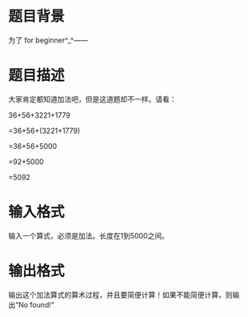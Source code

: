 # 

 
 # 题目背景 
<p>为了&nbsp;for&nbsp;beginner^_^&mdash;&mdash;</p> 

 
 # 题目描述 
<p>大家肯定都知道加法吧，但是这道题却不一样。请看：</p>

<p>36+56+3221+1779</p>

<p>=36+56+(3221+1779)</p>

<p>=36+56+5000</p>

<p>=92+5000</p>

<p>=5092</p> 

 
 # 输入格式 
<p>输入一个算式，必须是加法。长度在1到5000之间。</p> 

 
 # 输出格式 
<p>输出这个加法算式的算术过程，并且要简便计算！如果不能简便计算，则输出&ldquo;No&nbsp;found!&rdquo;</p> 
